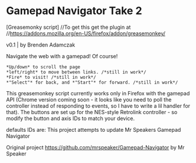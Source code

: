 # Gamepad Navigator Take 2

[Greasemonky script]
//To get this get the plugin at
//https://addons.mozilla.org/en-US/firefox/addon/greasemonkey/


v0.1 | by Brenden Adamczak

Navigate the web with a gamepad! Of course!

    *Up/down* to scroll the page
    *left/right* to move between links. /*still in work*/
    *Fire* to visit! /*still in work*/
    *"Select"* for back, and *"Start"* for forward. /*still in work*/

This greasemonkey script currently works only in Firefox with the gamepad API (Chrome version coming soon - it looks like you need to poll the controller instead of responding to events, so I have to write a lil handler for that). The buttons are set up for the NES-style Retrolink controller - so modify the button and axis IDs to match your device.

defaults IDs are:
This project attempts to update Mr Speakers Gamepad Navigator

Original project
https://github.com/mrspeaker/Gamepad-Navigator
by Mr Speaker



